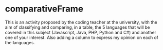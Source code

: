 # comparativeFrame

This is an activity proposed by the coding teacher at the university, with the aim of classifying and comparing, in a table, the 5 languages that will be covered in this subject (Javascript, Java, PHP, Python and C#) and another one of your interest.
Also adding a column to express my opinion on each of the languages.
